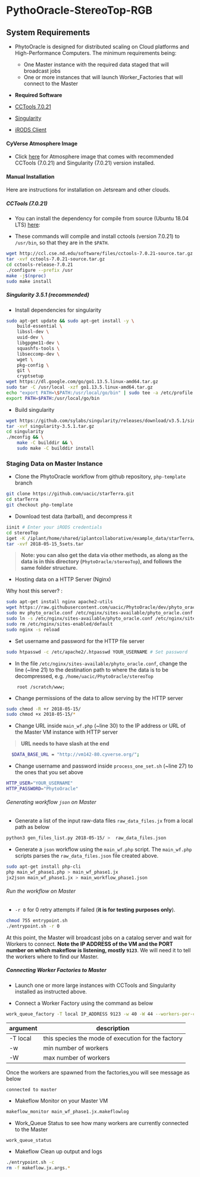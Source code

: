 # PythoOracle-StereoTop-RGB


## System Requirements

+ PhytoOracle is designed for distributed scaling on Cloud platforms and High-Performance Computers. The minimum requirements being:
	+ One Master instance with the required data staged that will broadcast jobs
	+ One or more instances that will launch Worker_Factories that will connect to the Master

+ **Required Software**

+ [CCTools 7.0.21](http://ccl.cse.nd.edu/software/downloadfiles.php)
+ [Singularity]()
+ [iRODS Client]()

#### CyVerse Atmosphere Image

+ Click [here](https://atmo.cyverse.org/application/images/1762) for Atmosphere image that comes with recommended CCTools (7.0.21) and Singularity (7.0.21) version installed.

#### Manual Installation 

Here are instructions for installation on Jetsream and other clouds.

##### CCTools (7.0.21)

+ You can install the dependency for compile from source (Ubuntu 18.04 LTS) [here](https://jxuzy.blogspot.com/2019/11/install-cctools-ubuntu-1804lts.html):

+ These commands will compile and install cctools (version 7.0.21) to `/usr/bin`, so that they are in the `$PATH`.
```bash
wget http://ccl.cse.nd.edu/software/files/cctools-7.0.21-source.tar.gz
tar -xvf cctools-7.0.21-source.tar.gz
cd cctools-release-7.0.21
./configure --prefix /usr
make -j$(nproc)
sudo make install
```

##### Singularity 3.5.1 (recommended)

+ Install dependencies for singularity
```bash
sudo apt-get update && sudo apt-get install -y \
    build-essential \
    libssl-dev \
    uuid-dev \
    libgpgme11-dev \
    squashfs-tools \
    libseccomp-dev \
    wget \
    pkg-config \
    git \
    cryptsetup
wget https://dl.google.com/go/go1.13.5.linux-amd64.tar.gz
sudo tar -C /usr/local -xzf go1.13.5.linux-amd64.tar.gz
echo "export PATH=\$PATH:/usr/local/go/bin" | sudo tee -a /etc/profile
export PATH=$PATH:/usr/local/go/bin
```
+ Build singularity
```bash
wget https://github.com/sylabs/singularity/releases/download/v3.5.1/singularity-3.5.1.tar.gz
tar -xvf singularity-3.5.1.tar.gz
cd singularity
./mconfig && \
    make -C builddir && \
    sudo make -C builddir install
```

### Staging Data on Master Instance

+ Clone the PhytoOracle workflow from github repository, `php-template` branch
```bash
git clone https://github.com/uacic/starTerra.git
cd starTerra
git checkout php-template
```

+ Download test data (tarball), and decompress it
```bash
iinit # Enter your iRODS credentials
cd stereoTop
iget -K /iplant/home/shared/iplantcollaborative/example_data/starTerra/2018-05-15_5sets.tar
tar -xvf 2018-05-15_5sets.tar
```

> **Note: you can also get the data via other methods, as along as the data is in this directory (`PhytoOracle/stereoTop`), and follows the same folder structure.**

+ Hosting data on a HTTP Server (Nginx)

Why host this server? :
```bash
sudo apt-get install nginx apache2-utils
wget https://raw.githubusercontent.com/uacic/PhytoOracle/dev/phyto_oracle.conf
sudo mv phyto_oracle.conf /etc/nginx/sites-available/phyto_oracle.conf
sudo ln -s /etc/nginx/sites-available/phyto_oracle.conf /etc/nginx/sites-enabled/phyto_oracle.conf
sudo rm /etc/nginx/sites-enabled/default
sudo nginx -s reload
```

+ Set username and password for the HTTP file server
```bash
sudo htpasswd -c /etc/apache2/.htpasswd YOUR_USERNAME # Set password
```

+ In the file `/etc/nginx/sites-available/phyto_oracle.conf`, change the line (~line 21) to the destination path to where the data is to be decompressed, e.g. `/home/uacic/PhytoOracle/stereoTop`
```
	root /scratch/www;
```

+ Change permissions of the data to allow serving by the HTTP server
```bash
sudo chmod -R +r 2018-05-15/
sudo chmod +x 2018-05-15/*
```

+ Change URL inside `main_wf.php` (~line 30) to the IP address or URL of the Master VM instance with HTTP server
> **URL needs to have slash at the end**

```bash
  $DATA_BASE_URL = "http://vm142-80.cyverse.org/";
```

+ Change username and password inside `process_one_set.sh` (~line 27) to the ones that you set above
```bash
HTTP_USER="YOUR_USERNAME"
HTTP_PASSWORD="PhytoOracle"
```

###### Generating workflow `json` on Master

+ Generate a list of the input raw-data files `raw_data_files.jx` from a local path as below
```bash
python3 gen_files_list.py 2018-05-15/ >  raw_data_files.json
```

+ Generate a `json` workflow using the `main_wf.php` script. The `main_wf.php` scripts parses the `raw_data_files.json` file created above.
```bash
sudo apt-get install php-cli
php main_wf_phase1.php > main_wf_phase1.jx
jx2json main_wf_phase1.jx > main_workflow_phase1.json
```

###### Run the workflow on Master

+ `-r 0` for 0 retry attempts if failed (**it is for testing purposes only**). 
```bash
chmod 755 entrypoint.sh
./entrypoint.sh -r 0
```

At this point, the Master will broadcast jobs on a catalog server and wait for Workers to connect. **Note the IP ADDRESS of the VM and the PORT number on which makeflow is listening, mostly `9123`**. We will need it to tell the workers where to find our Master.

##### Connecting Worker Factories to Master

+ Launch one or more large instances with CCTools and Singularity installed as instructed above.

+ Connect a Worker Factory using the command as below

```bash
work_queue_factory -T local IP_ADDRESS 9123 -w 40 -W 44 --workers-per-cycle 10  -E "-b 20 --wall-time=3600" --cores=1 --memory=2000 --disk 10000 -dall -t 900
```
|argument|description|
|--------|-----------|
| -T local | this species the mode of execution for the factory |
| -w | min number of workers |
| -W | max number of workers | 

Once the workers are spawned from the factories,you will see message as below
```
connected to master
```

+ Makeflow Monitor on your Master VM
```bash
makeflow_monitor main_wf_phase1.jx.makeflowlog 
```

+ Work_Queue Status to see how many workers are currently connected to the Master
```
work_queue_status
```


+ Makeflow Clean up output and logs
```bash
./entrypoint.sh -c
rm -f makeflow.jx.args.*
```




